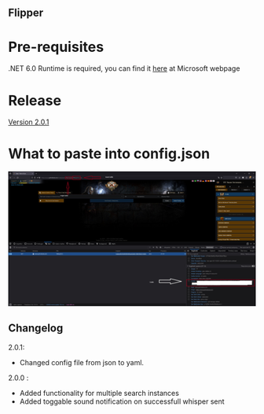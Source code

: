 ## Flipper
# Pre-requisites
.NET 6.0 Runtime is required, you can find it [here](https://dotnet.microsoft.com/en-us/download/dotnet/6.0/runtime?cid=getdotnetcore&os=windows&arch=x64) at Microsoft webpage

# Release
[Version 2.0.1](https://github.com/Zygiell/Flipper/files/14828794/Flipper_v2.0.1.zip)
# What to paste into config.json
![Guide](guide.jpg)

## Changelog
2.0.1:
- Changed config file from json to yaml.

2.0.0 :
- Added functionality for multiple search instances
- Added toggable sound notification on successfull whisper sent
